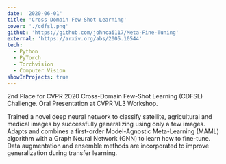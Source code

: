 ```yaml
---
date: '2020-06-01'
title: 'Cross-Domain Few-Shot Learning'
cover: './cdfsl.png'
github: 'https://github.com/johncai117/Meta-Fine-Tuning'
external: 'https://arxiv.org/abs/2005.10544'
tech:
  - Python
  - PyTorch
  - Torchvision
  - Computer Vision
showInProjects: true
---
```


2nd Place for CVPR 2020 Cross-Domain Few-Shot Learning (CDFSL) Challenge. Oral Presentation at CVPR VL3 Workshop.

Trained a novel deep neural network to classify satellite, agricultural and medical images by successfully generalizing using only a few images. Adapts and combines a first-order Model-Agnostic Meta-Learning (MAML) algorithm with a Graph Neural Network (GNN) to learn how to fine-tune. Data augmentation and ensemble methods are incorporated to improve generalization during transfer learning.
